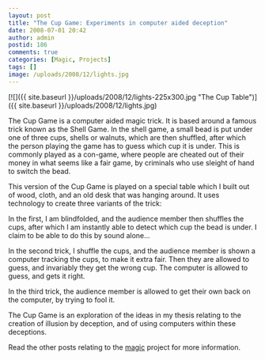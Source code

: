 ```yaml
---
layout: post
title: "The Cup Game: Experiments in computer aided deception"
date: 2008-07-01 20:42
author: admin
postid: 186
comments: true
categories: [Magic, Projects]
tags: []
image: /uploads/2008/12/lights.jpg
---
```

[![]({{ site.baseurl }}/uploads/2008/12/lights-225x300.jpg "The Cup Table")]({{ site.baseurl }}/uploads/2008/12/lights.jpg)

The Cup Game is a computer aided magic trick. It is based around a famous trick known as the Shell Game. In the shell game, a small bead is put under one of three cups, shells or walnuts, which are then shuffled, after which the person playing the game has to guess which cup it is under. This is commonly played as a con-game, where people are cheated out of their money in what seems like a fair game, by criminals who use sleight of hand to switch the bead.

This version of the Cup Game is played on a special table which I built out of wood, cloth, and an old desk that was hanging around. It uses technology to create three variants of the trick:

In the first, I am blindfolded, and the audience member then shuffles the cups, after which I am instantly able to detect which cup the bead is under. I claim to be able to do this by sound alone...

In the second trick, I shuffle the cups, and the audience member is shown a computer tracking the cups, to make it extra fair. Then they are allowed to guess, and invariably they get the wrong cup. The computer is allowed to guess, and gets it right.

In the third trick, the audience member is allowed to get their own back on the computer, by trying to fool it.

The Cup Game is an exploration of the ideas in my thesis relating to the creation of illusion by deception, and of using computers within these deceptions.

Read the other posts relating to the [magic](?cat=9) project for more information.

